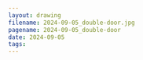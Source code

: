 ```yaml
---
layout: drawing
filename: 2024-09-05_double-door.jpg
pagename: 2024-09-05_double-door
date: 2024-09-05
tags:
---
```

